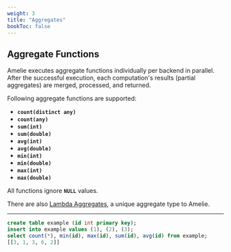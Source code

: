 ```yaml
---
weight: 3
title: "Aggregates"
bookToc: false
---
```


## Aggregate Functions

Amelie executes aggregate functions individually per backend in parallel.
After the successful execution, each computation's results (partial aggregates) are merged, processed, and returned.

Following aggregate functions are supported:

* **`count(distinct any)`**
* **`count(any)`**
* **`sum(int)`**
* **`sum(double)`**
* **`avg(int)`**
* **`avg(double)`**
* **`min(int)`**
* **`min(double)`**
* **`max(int)`**
* **`max(double)`**

All functions ignore **`NULL`** values.

There are also [Lambda Aggregates](/docs/sql/query/lambda), a unique aggregate type to Amelie.

---

```SQL
create table example (id int primary key);
insert into example values (1), (2), (3);
select count(*), min(id), max(id), sum(id), avg(id) from example;
[[3, 1, 3, 6, 2]]
```
